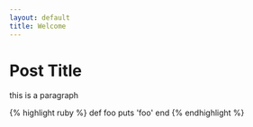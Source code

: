 ```yaml
---
layout: default
title: Welcome
---
```


# Post Title

this is a paragraph

{% highlight ruby %}
def foo
  puts 'foo'
end
{% endhighlight %}

